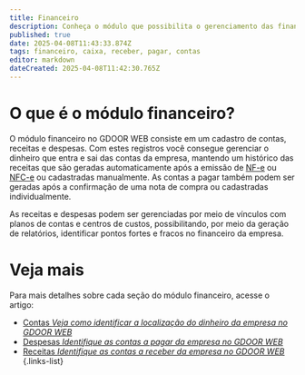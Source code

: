 ```yaml
---
title: Financeiro
description: Conheça o módulo que possibilita o gerenciamento das finanças da sua empresa no GWEB.
published: true
date: 2025-04-08T11:43:33.874Z
tags: financeiro, caixa, receber, pagar, contas
editor: markdown
dateCreated: 2025-04-08T11:42:30.765Z
---
```


# O que é o módulo financeiro?

O módulo financeiro no GDOOR WEB consiste em um cadastro de contas, receitas e despesas. Com estes registros você consegue gerenciar o dinheiro que entra e sai das contas da empresa, mantendo um histórico das receitas que são geradas automaticamente após a emissão de [NF-e](/tutoriais/como-emitir-uma-nfe) ou [NFC-e](/movimentos/pdv) ou cadastradas manualmente. 
As contas a pagar também podem ser geradas após a confirmação de uma nota de compra ou cadastradas individualmente.

As receitas e despesas podem ser gerenciadas por meio de vínculos com planos de contas e centros de custos, possibilitando, por meio da geração de relatórios, identificar pontos fortes e fracos no financeiro da empresa.

# Veja mais

Para mais detalhes sobre cada seção do módulo financeiro, acesse o artigo:

- [Contas *Veja como identificar a localização do dinheiro da empresa no GDOOR WEB*](/financeiro/contas)
- [Despesas *Identifique as contas a pagar da empresa no GDOOR WEB*](/financeiro/despesas)
- [Receitas *Identifique as contas a receber da empresa no GDOOR WEB*](/financeiro/receitas)
{.links-list}
